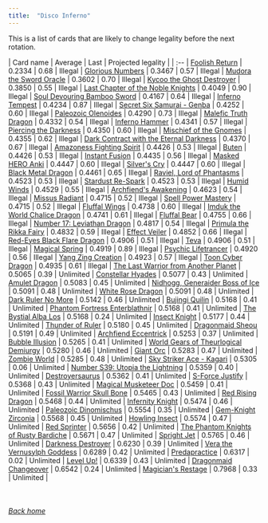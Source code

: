 ```yaml
---
title:  "Disco Inferno"
---
```


This is a list of cards that are likely to change legality before the next rotation.

| Card name | Average | Last | Projected legality |
| :-- |
[Foolish Return](https://db.ygoprodeck.com/card/?search=Foolish%20Return) | 0.2334 | 0.68 | Illegal |
[Glorious Numbers](https://db.ygoprodeck.com/card/?search=Glorious%20Numbers) | 0.3467 | 0.57 | Illegal |
[Mudora the Sword Oracle](https://db.ygoprodeck.com/card/?search=Mudora%20the%20Sword%20Oracle) | 0.3602 | 0.70 | Illegal |
[Kycoo the Ghost Destroyer](https://db.ygoprodeck.com/card/?search=Kycoo%20the%20Ghost%20Destroyer) | 0.3850 | 0.55 | Illegal |
[Last Chapter of the Noble Knights](https://db.ygoprodeck.com/card/?search=Last%20Chapter%20of%20the%20Noble%20Knights) | 0.4049 | 0.90 | Illegal |
[Soul Devouring Bamboo Sword](https://db.ygoprodeck.com/card/?search=Soul%20Devouring%20Bamboo%20Sword) | 0.4167 | 0.64 | Illegal |
[Inferno Tempest](https://db.ygoprodeck.com/card/?search=Inferno%20Tempest) | 0.4234 | 0.87 | Illegal |
[Secret Six Samurai - Genba](https://db.ygoprodeck.com/card/?search=Secret%20Six%20Samurai%20-%20Genba) | 0.4252 | 0.60 | Illegal |
[Paleozoic Olenoides](https://db.ygoprodeck.com/card/?search=Paleozoic%20Olenoides) | 0.4290 | 0.73 | Illegal |
[Malefic Truth Dragon](https://db.ygoprodeck.com/card/?search=Malefic%20Truth%20Dragon) | 0.4332 | 0.54 | Illegal |
[Inferno Hammer](https://db.ygoprodeck.com/card/?search=Inferno%20Hammer) | 0.4341 | 0.57 | Illegal |
[Piercing the Darkness](https://db.ygoprodeck.com/card/?search=Piercing%20the%20Darkness) | 0.4350 | 0.60 | Illegal |
[Mischief of the Gnomes](https://db.ygoprodeck.com/card/?search=Mischief%20of%20the%20Gnomes) | 0.4355 | 0.62 | Illegal |
[Dark Contract with the Eternal Darkness](https://db.ygoprodeck.com/card/?search=Dark%20Contract%20with%20the%20Eternal%20Darkness) | 0.4370 | 0.67 | Illegal |
[Amazoness Fighting Spirit](https://db.ygoprodeck.com/card/?search=Amazoness%20Fighting%20Spirit) | 0.4426 | 0.53 | Illegal |
[Buten](https://db.ygoprodeck.com/card/?search=Buten) | 0.4426 | 0.53 | Illegal |
[Instant Fusion](https://db.ygoprodeck.com/card/?search=Instant%20Fusion) | 0.4435 | 0.56 | Illegal |
[Masked HERO Anki](https://db.ygoprodeck.com/card/?search=Masked%20HERO%20Anki) | 0.4447 | 0.60 | Illegal |
[Silver's Cry](https://db.ygoprodeck.com/card/?search=Silver's%20Cry) | 0.4447 | 0.60 | Illegal |
[Black Metal Dragon](https://db.ygoprodeck.com/card/?search=Black%20Metal%20Dragon) | 0.4461 | 0.65 | Illegal |
[Raviel, Lord of Phantasms](https://db.ygoprodeck.com/card/?search=Raviel,%20Lord%20of%20Phantasms) | 0.4523 | 0.53 | Illegal |
[Stardust Re-Spark](https://db.ygoprodeck.com/card/?search=Stardust%20Re-Spark) | 0.4523 | 0.53 | Illegal |
[Humid Winds](https://db.ygoprodeck.com/card/?search=Humid%20Winds) | 0.4529 | 0.55 | Illegal |
[Archfiend's Awakening](https://db.ygoprodeck.com/card/?search=Archfiend's%20Awakening) | 0.4623 | 0.54 | Illegal |
[Missus Radiant](https://db.ygoprodeck.com/card/?search=Missus%20Radiant) | 0.4715 | 0.52 | Illegal |
[Spell Power Mastery](https://db.ygoprodeck.com/card/?search=Spell%20Power%20Mastery) | 0.4715 | 0.52 | Illegal |
[Fluffal Wings](https://db.ygoprodeck.com/card/?search=Fluffal%20Wings) | 0.4738 | 0.60 | Illegal |
[Imduk the World Chalice Dragon](https://db.ygoprodeck.com/card/?search=Imduk%20the%20World%20Chalice%20Dragon) | 0.4741 | 0.61 | Illegal |
[Fluffal Bear](https://db.ygoprodeck.com/card/?search=Fluffal%20Bear) | 0.4755 | 0.66 | Illegal |
[Number 17: Leviathan Dragon](https://db.ygoprodeck.com/card/?search=Number%2017:%20Leviathan%20Dragon) | 0.4817 | 0.54 | Illegal |
[Primula the Rikka Fairy](https://db.ygoprodeck.com/card/?search=Primula%20the%20Rikka%20Fairy) | 0.4832 | 0.59 | Illegal |
[Effect Veiler](https://db.ygoprodeck.com/card/?search=Effect%20Veiler) | 0.4852 | 0.66 | Illegal |
[Red-Eyes Black Flare Dragon](https://db.ygoprodeck.com/card/?search=Red-Eyes%20Black%20Flare%20Dragon) | 0.4906 | 0.51 | Illegal |
[Teva](https://db.ygoprodeck.com/card/?search=Teva) | 0.4906 | 0.51 | Illegal |
[Magical Spring](https://db.ygoprodeck.com/card/?search=Magical%20Spring) | 0.4919 | 0.89 | Illegal |
[Psychic Lifetrancer](https://db.ygoprodeck.com/card/?search=Psychic%20Lifetrancer) | 0.4920 | 0.56 | Illegal |
[Yang Zing Creation](https://db.ygoprodeck.com/card/?search=Yang%20Zing%20Creation) | 0.4923 | 0.57 | Illegal |
[Toon Cyber Dragon](https://db.ygoprodeck.com/card/?search=Toon%20Cyber%20Dragon) | 0.4935 | 0.61 | Illegal |
[The Last Warrior from Another Planet](https://db.ygoprodeck.com/card/?search=The%20Last%20Warrior%20from%20Another%20Planet) | 0.5065 | 0.39 | Unlimited |
[Constellar Hyades](https://db.ygoprodeck.com/card/?search=Constellar%20Hyades) | 0.5077 | 0.43 | Unlimited |
[Amulet Dragon](https://db.ygoprodeck.com/card/?search=Amulet%20Dragon) | 0.5083 | 0.45 | Unlimited |
[Nidhogg, Generaider Boss of Ice](https://db.ygoprodeck.com/card/?search=Nidhogg,%20Generaider%20Boss%20of%20Ice) | 0.5091 | 0.48 | Unlimited |
[White Rose Dragon](https://db.ygoprodeck.com/card/?search=White%20Rose%20Dragon) | 0.5091 | 0.48 | Unlimited |
[Dark Ruler No More](https://db.ygoprodeck.com/card/?search=Dark%20Ruler%20No%20More) | 0.5142 | 0.46 | Unlimited |
[Bujingi Quilin](https://db.ygoprodeck.com/card/?search=Bujingi%20Quilin) | 0.5168 | 0.41 | Unlimited |
[Phantom Fortress Enterblathnir](https://db.ygoprodeck.com/card/?search=Phantom%20Fortress%20Enterblathnir) | 0.5168 | 0.41 | Unlimited |
[The Bystial Alba Los](https://db.ygoprodeck.com/card/?search=The%20Bystial%20Alba%20Los) | 0.5168 | 0.24 | Unlimited |
[Insect Knight](https://db.ygoprodeck.com/card/?search=Insect%20Knight) | 0.5177 | 0.44 | Unlimited |
[Thunder of Ruler](https://db.ygoprodeck.com/card/?search=Thunder%20of%20Ruler) | 0.5180 | 0.45 | Unlimited |
[Dragonmaid Sheou](https://db.ygoprodeck.com/card/?search=Dragonmaid%20Sheou) | 0.5191 | 0.49 | Unlimited |
[Archfiend Eccentrick](https://db.ygoprodeck.com/card/?search=Archfiend%20Eccentrick) | 0.5253 | 0.37 | Unlimited |
[Bubble Illusion](https://db.ygoprodeck.com/card/?search=Bubble%20Illusion) | 0.5265 | 0.41 | Unlimited |
[World Gears of Theurlogical Demiurgy](https://db.ygoprodeck.com/card/?search=World%20Gears%20of%20Theurlogical%20Demiurgy) | 0.5280 | 0.46 | Unlimited |
[Giant Orc](https://db.ygoprodeck.com/card/?search=Giant%20Orc) | 0.5283 | 0.47 | Unlimited |
[Zombie World](https://db.ygoprodeck.com/card/?search=Zombie%20World) | 0.5285 | 0.48 | Unlimited |
[Sky Striker Ace - Kagari](https://db.ygoprodeck.com/card/?search=Sky%20Striker%20Ace%20-%20Kagari) | 0.5305 | 0.06 | Unlimited |
[Number S39: Utopia the Lightning](https://db.ygoprodeck.com/card/?search=Number%20S39:%20Utopia%20the%20Lightning) | 0.5359 | 0.40 | Unlimited |
[Destroyersaurus](https://db.ygoprodeck.com/card/?search=Destroyersaurus) | 0.5362 | 0.41 | Unlimited |
[S-Force Justify](https://db.ygoprodeck.com/card/?search=S-Force%20Justify) | 0.5368 | 0.43 | Unlimited |
[Magical Musketeer Doc](https://db.ygoprodeck.com/card/?search=Magical%20Musketeer%20Doc) | 0.5459 | 0.41 | Unlimited |
[Fossil Warrior Skull Bone](https://db.ygoprodeck.com/card/?search=Fossil%20Warrior%20Skull%20Bone) | 0.5465 | 0.43 | Unlimited |
[Red Rising Dragon](https://db.ygoprodeck.com/card/?search=Red%20Rising%20Dragon) | 0.5468 | 0.44 | Unlimited |
[Infernity Knight](https://db.ygoprodeck.com/card/?search=Infernity%20Knight) | 0.5474 | 0.46 | Unlimited |
[Paleozoic Dinomischus](https://db.ygoprodeck.com/card/?search=Paleozoic%20Dinomischus) | 0.5554 | 0.35 | Unlimited |
[Gem-Knight Zirconia](https://db.ygoprodeck.com/card/?search=Gem-Knight%20Zirconia) | 0.5568 | 0.45 | Unlimited |
[Howling Insect](https://db.ygoprodeck.com/card/?search=Howling%20Insect) | 0.5574 | 0.47 | Unlimited |
[Red Sprinter](https://db.ygoprodeck.com/card/?search=Red%20Sprinter) | 0.5656 | 0.42 | Unlimited |
[The Phantom Knights of Rusty Bardiche](https://db.ygoprodeck.com/card/?search=The%20Phantom%20Knights%20of%20Rusty%20Bardiche) | 0.5671 | 0.47 | Unlimited |
[Spright Jet](https://db.ygoprodeck.com/card/?search=Spright%20Jet) | 0.5765 | 0.46 | Unlimited |
[Darkness Destroyer](https://db.ygoprodeck.com/card/?search=Darkness%20Destroyer) | 0.6230 | 0.39 | Unlimited |
[Vera the Vernusylph Goddess](https://db.ygoprodeck.com/card/?search=Vera%20the%20Vernusylph%20Goddess) | 0.6289 | 0.42 | Unlimited |
[Predapractice](https://db.ygoprodeck.com/card/?search=Predapractice) | 0.6317 | 0.02 | Unlimited |
[Level Up!](https://db.ygoprodeck.com/card/?search=Level%20Up!) | 0.6339 | 0.43 | Unlimited |
[Dragonmaid Changeover](https://db.ygoprodeck.com/card/?search=Dragonmaid%20Changeover) | 0.6542 | 0.24 | Unlimited |
[Magician's Restage](https://db.ygoprodeck.com/card/?search=Magician's%20Restage) | 0.7968 | 0.33 | Unlimited |

<br>

###### [Back home](index)